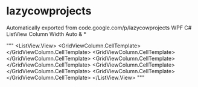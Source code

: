 # lazycowprojects
Automatically exported from code.google.com/p/lazycowprojects
WPF C# ListView Column Width Auto & *


"""
          <ListView HorizontalAlignment="Stretch"
          Behaviours:GridViewColumnResize.Enabled="True">
        <ListViewItem></ListViewItem>
        <ListView.View>
            <GridView>
                <GridViewColumn  Header="Column *"
                                   Behaviours:GridViewColumnResize.Width="*" >
                    <GridViewColumn.CellTemplate>
                        <DataTemplate>
                            <TextBox HorizontalAlignment="Stretch" Text="Example1" />
                        </DataTemplate>
                    </GridViewColumn.CellTemplate>
                </GridViewColumn>
                <GridViewColumn  Header="Column 2*" 
                          Behaviours:GridViewColumnResize.Width="2*" >
                    <GridViewColumn.CellTemplate>
                        <DataTemplate>
                            <TextBox HorizontalAlignment="Stretch" Text="Example1" />
                        </DataTemplate>
                    </GridViewColumn.CellTemplate>
                </GridViewColumn>
                <GridViewColumn  Header="Column Auto" Width="Auto"  >
                    <GridViewColumn.CellTemplate>
                        <DataTemplate>
                            <TextBox HorizontalAlignment="Stretch" Text="Example1" />
                        </DataTemplate>
                    </GridViewColumn.CellTemplate>
                </GridViewColumn>
                <GridViewColumn  Header="50 S"
                                   Behaviours:GridViewColumnResize.Width="50" >
                    <GridViewColumn.CellTemplate>
                        <DataTemplate>
                            <TextBox HorizontalAlignment="Stretch" Text="E" />
                        </DataTemplate>
                    </GridViewColumn.CellTemplate>
                </GridViewColumn>
                <GridViewColumn  Header="50" Width="50" >
                    <GridViewColumn.CellTemplate>
                        <DataTemplate>
                            <TextBox HorizontalAlignment="Stretch" Text="E" />
                        </DataTemplate>
                    </GridViewColumn.CellTemplate>
                </GridViewColumn>
        </GridView>
        </ListView.View>
</ListView>
        """
